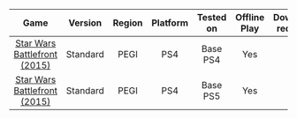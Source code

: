 |          Game          |    Version    |    Region    |    Platform    |    Tested on    |    Offline Play    |    Download required    |
|:----------------------:|:-------------:|:------------:|:--------------:|:---------------:|:------------------:|:-----------------------:|
| [Star Wars Battlefront (2015)](https://github.com/kimuraseki/IAP/blob/main/PS4/PS4_2015_Star-Wars-Battlefront.md)| Standard | PEGI | PS4 | Base PS4 | Yes | No |
| [Star Wars Battlefront (2015)](https://github.com/kimuraseki/IAP/blob/main/PS5/PS5_2015_Star-Wars-Battlefront.md)| Standard | PEGI | PS4 | Base PS5 | Yes | Yes |
